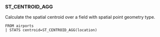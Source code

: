 <!--
This is generated by ESQL’s AbstractFunctionTestCase. Do no edit it. See ../README.md for how to regenerate it.
-->

### ST_CENTROID_AGG
Calculate the spatial centroid over a field with spatial point geometry type.

```
FROM airports
| STATS centroid=ST_CENTROID_AGG(location)
```
